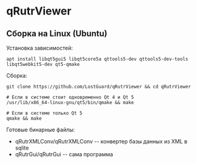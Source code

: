 # qRutrViewer

## Сборка на Linux (Ubuntu)

Установка зависимостей:

    apt install libqt5gui5 libqt5core5a qttools5-dev qttools5-dev-tools libqt5webkit5-dev qt5-qmake

Сборка:

    git clone https://github.com/LostGuard/qRutrViewer && cd qRutrViewer

    # Если в системе стоит одновременно Qt 4 и Qt 5
    /usr/lib/x86_64-linux-gnu/qt5/bin/qmake && make

    # Если в системе только Qt 5
    qmake && make

Готовые бинарные файлы:
    
- qRutrXMLConv/qRutrXMLConv -- конвертер базы данных из XML в sqlite
- qRutrGui/qRutrGui         -- сама программа
